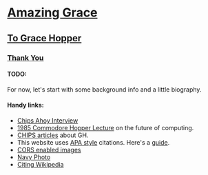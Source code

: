 # [Amazing Grace](https://bgroveben.github.io/AmazingGrace/)  

## [To Grace Hopper](https://en.wikipedia.org/wiki/Grace_Hopper)  

### [Thank You](https://news.yale.edu/2017/02/10/grace-murray-hopper-1906-1992-legacy-innovation-and-service)  

#### TODO:  
For now, let's start with some background info and a little biography.

#### Handy links:
* [Chips Ahoy Interview](http://web.archive.org/web/20090114165606/http://www.chips.navy.mil/archives/86_jul/interview.html)  
* [1985 Commodore Hopper Lecture](https://www.youtube.com/watch?v=ZR0ujwlvbkQ) on the future of computing.  
* [CHIPS articles](http://www.doncio.navy.mil/chips/ArticleDetails.aspx?ID=2265) about GH.
* This website uses [APA style](https://en.wikipedia.org/wiki/APA_style) citations. Here's a [guide](http://www.easybib.com/reference/guide/apa/website).  
* [CORS enabled images](https://developer.mozilla.org/en-US/docs/Web/HTML/CORS_enabled_image)
* [Navy Photo](https://upload.wikimedia.org/wikipedia/commons/5/55/Grace_Hopper.jpg)  
* [Citing Wikipedia](https://en.wikipedia.org/wiki/Wikipedia:Citing_Wikipedia)
